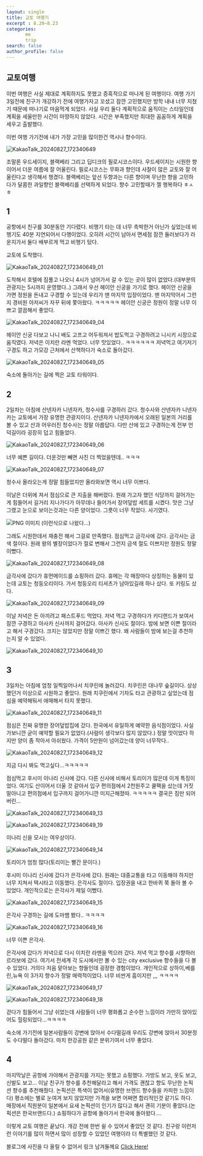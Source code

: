 ```yaml
---
layout: single
title: 교토 여행기
excerpt : 8.20~8.23 
categories: 
       me
       trip
search: false
author_profile: false
---
```

## 교토여행

이번 여행은 사실 제대로 계획하지도 못했고 증흑적으로 떠나게 된 여행이다. 여행 가기 3일전에 친구가 개강하기 전에 여행가자고 꼬셨고 잠깐 고민했지만 방학 내내 너무 지쳤기 때문에 떠나기로 마음먹게 되었다. 사실 우리 둘다 계획적으로 움직이는 스타일인데 계획을 세울만한 시간이 마땅하지 않았다. 시간은 부족했지만 최대한 꼼꼼하게 계획을 세우고 출발했다.

이번 여행 가기전에 내가 가장 고민을 많이한건 역시나 향수이다.

![KakaoTalk_20240827_172340649](https://github.com/user-attachments/assets/34dc66d8-e2c6-433b-9e7d-66f5faf2efb3)

조말론 우드세이지, 블랙베리 그리고 딥디크의 필로시코스이다. 우드세이지는 시원한 향이어서 더운 여름에 잘 어울린다. 필로시코스는 무화과 향인데 사찰이 많은 교토와 잘 어울린다고 생각해서 챙겼다. 블랙베리는 앞선 두향과는 다른 향이며 무난한 향을 고민하다가 달콤한 과일향인 블랙베리를 선택하게 되었다. 
향수 고민할때가 젤 행복하다  ㅎㅅㅎ 


## 1
공항에서 친구를 30분동안 기다렸다. 비행기 타는 데 너무 촉박한거 아닌가 싶었는데 비행기도 40분 지연되어서 다행이었다. 오히려 시간이 남아서 면세점 잠깐 둘러보다가 라운지가서 둘다 배부르게 먹고 비행기 탔다.

교토에 도착했다.

![KakaoTalk_20240827_172340649_01](https://github.com/user-attachments/assets/67cd3eb3-4db2-4457-a589-955c9acb8466)

도착해서 호텔에 짐풀고 나오니 4시가 넘어가서 갈 수 있는 곳이 많이 없었다.(대부분의 관광지는 5시까지 운영했다..) 그래서 우선 헤이안 신궁을 가기로 했다. 헤이안 신궁을 가면 정원을 돈내고 구경할 수 있는데 우리가 맨 마지막 입장이었다. 맨 마지막어서 그런지 경비원 아저씨가 자꾸 뒤에 쫓아왔다. ㅋㅋㅋㅋㅋ 
헤이안 신궁은 정원이 정말 너무 이쁘고 깔끔해서 좋았다.

![KakaoTalk_20240827_172340649_04](https://github.com/user-attachments/assets/c4daa732-ebbe-4cf4-9e87-1fe07a57dde5)

헤이안 신궁 다보고 나니 배도 고프고 어두워져서 밥도먹고 구경하려고 니시키 시장으로 움직였다. 저녁은 이치란 라멘 먹었다. 너무 맛있었다.. ㅋㅋㅋㅋㅋㅋ 저녁먹고 여기저기 구경도 하고 가모강 근처에서 산책하다가 숙소로 돌아갔다.

![KakaoTalk_20240827_172340649_05](https://github.com/user-attachments/assets/56720be7-158a-4f5c-9dba-c24ce8045a54)

숙소에 돌아가는 길에 찍은 교토 타워이다.


## 2
2일차는 아침에 산넨자카 니넨자카, 청수사를 구경하러 갔다. 청수사와 산넨자카 니넨자카는 교토에서 가장 유명한 관광지이다. 산넨자카 니넨자카에서 오래된 일본의 거리를 볼 수 있고 산과 어우러진 청수사는 정말 아릅답다. 다만 산에 있고 구경하는게 전부 언덕길이라 굉장히 덥고 힘들었다. 

![KakaoTalk_20240827_172340649_06](https://github.com/user-attachments/assets/45312fad-4ae7-4219-9fab-8f1f23e736bc)

너무 예쁜 길이다. 더운것만 빼면 사진 더 찍었을텐데.. ㅋㅋㅋ


![KakaoTalk_20240827_172340649_07](https://github.com/user-attachments/assets/fbc86474-f876-4ec5-9742-3740edbe2620)


청수사 올라오는게 정말 힘들었지만 올라와보면 역시 너무 이쁘다.

이날은 더위에 져서 점심으로 큰 지출을 해버렸다. 원래 가고자 했던 식당까지 걸어가는게 힘들어서 길거리 지나가다가 아무데나 들어가서 장어덮밥 세트를 시켰다. 맛은 그냥 그랬고 눈으로 보이는것과는 다른 양이었다. 그릇이 너무 작았다. 사기였다.

![PNG 이미지](https://github.com/user-attachments/assets/73f53e29-52e1-4bb8-8a18-089f7c889194)
(이런식으로 나왔다...)


그래도 시원한데서 재충전 해서 그걸로 만족했다. 
점심먹고 금각사에 갔다. 금각사는 금색 절이다. 원래 왕의 별장이었다가 절로 변해서 그런지 금색 절도 이쁘지만 정원도 정말 이뻤다. 

![KakaoTalk_20240827_172340649_08](https://github.com/user-attachments/assets/7257496c-48d0-4f67-851b-2ecf8260ce8b)


금각사에 갔다가 휴먼메이드를 쇼핑하러 갔다. 휴메는 각 매장마다 상징하는 동물이 있는데 교토는 청둥오리이다. 가서 청둥오리 티셔츠가 남아있길래 하나 샀다. 또 키링도 샀다.

![KakaoTalk_20240827_172340649_09](https://github.com/user-attachments/assets/4a1a9f2d-5b85-4733-97fc-218125e78968)


이날 저녁은 돈 아끼려고 패스트푸드 먹었다. 저녁 먹고 구경하다가 키디랜드가 보여서 잠깐 구경하고 아사카 신사까지 걸어갔다. 아사카 신사도 절이다. 밤에 보면 이쁜 절이라고 해서 구경갔다. 크지는 않았지만 정말 이쁘긴 했다. 왜 사람들이 밤에 보는걸 추천하는지 알 수 있었다.

![KakaoTalk_20240827_172340649_10](https://github.com/user-attachments/assets/39162ed6-6dca-4d3f-a75c-4836a0d96c5d)


## 3
3일차는 아침에 엄청 일찍일어나서 치쿠린에 놀러갔다. 치쿠린은 대나무 숲길이다. 상상했던거 이상으로 시원하고 좋았다. 원래 치쿠린에서 기차도 타고 관광하고 싶었는데 점심을 예약해둬서 애매해서 타지 못했다. 

![KakaoTalk_20240827_172340649_11](https://github.com/user-attachments/assets/f0768c97-f135-4c11-a65a-e52b52d4d5b9)

점심은 진짜 유명한 장어덮밥집에 갔다. 한국에서 유일하게 예약한 음식점이었다. 사실 가보니깐 굳이 예약할 필요가 없었다.(사람이 생각보다 많지 않았다.) 정말 맛이었다 하지만 양이 좀 작아서 아쉬웠다. 가격이 5만원이 넘어갔는데 양이 너무작다..

![KakaoTalk_20240827_172340649_12](https://github.com/user-attachments/assets/50a4ccfc-fc8e-4372-8fc4-0acfeea1ef82)

지금 다시 봐도 먹고싶다...ㅋㅋㅋㅋㅋ


점심먹고 후시미 이나리 신사에 갔다. 다른 신사에 비해서 토리이가 많은데 이게 특징이었다. 여기도 산이어서 더울 것 같아서 입구 편의점에서 2천원주고 쿨팩을 샀는데 거짓말아니고 편의점에서 입구까지 걸어가니깐 미지근해졌따. ㅋㅋㅋㅋㅋ 결국은 짐만 되어버린...

![KakaoTalk_20240827_172340649_13](https://github.com/user-attachments/assets/4611c194-9a12-45e8-b8ce-84d5c53fcebb)



![KakaoTalk_20240827_172340649_19](https://github.com/user-attachments/assets/0e99dba8-c7c3-4326-b6a9-c19dac7d0637)

이나리 신을 모시는 여우상이다.

![KakaoTalk_20240827_172340649_14](https://github.com/user-attachments/assets/c65730d5-23c2-4b5c-85e9-f9575146727e)

토리이가 엄청 많다(토리이는 빨간 문이다.)

후시미 이나리 신사에 갔다가 은각사에 갔다. 원래는 대중교통을 타고 이동해야 하지만 너무 지쳐서 택시타고 이동했다. 은각사도 절이다. 입장권을 내고 한바퀴 쭉 돌아 볼 수 있었다. 개인적으로는 은각사가 제일 이뻤다.

![KakaoTalk_20240827_172340649_15](https://github.com/user-attachments/assets/0615d8e7-a3bd-4bf9-adaf-df2b2962247d)

은각사 구경하는 길에 도마뱀 봤다.. ㅋㅋㅋㅋ

![KakaoTalk_20240827_172340649_16](https://github.com/user-attachments/assets/2069e87d-fe8d-4e3b-88be-b0f10d9221dd)

너무 이쁜 은각사.

은각사에 갔다가 저녁으로 다시 이치란 라멘을 먹으러 갔다. 저녁 먹고 향수를 시향하러 르라보에 갔다. 여기서 전세계 각 도시에서만 볼 수 있는 city exclusive 향수들을 다 볼 수 있었다. 거의다 처음 맡아보는 향들인데 굉장한 경험이었다. 개인적으로 상하이,베를린,뉴욕 이 3가지 향수가 정말 매력적이었다. 너무 비싼게 흠이지만 ,,, ㅋㅋㅋㅋ

![KakaoTalk_20240827_172340649_17](https://github.com/user-attachments/assets/a1b99fa0-f539-4b2b-aa54-2da28d2839d7)


![KakaoTalk_20240827_172340649_18](https://github.com/user-attachments/assets/5d2cb3e3-d789-4eb4-a9bb-0ad60744d1a4)

걷다가 힘들어서 그냥 쉬었는데 사람들이 너무 평화롭고 순수한 느낌이라 가만히 앉아있어도 힐링되었다...ㅋㅋㅋㅋ

숙소에 가기전에 일본사람들이 강변에 앉아서 수다떨길래 우리도 강변에 앉아서 30분정도 수다떨다 돌아갔다. 마치 한강공원 같은 분위기여서 너무 좋았다.


## 4
마지막날은 공항에 가야해서 관광지를 가지는 못했고 쇼핑했다. 가방도 보고, 옷도 보고, 신발도 보고... 
이날 친구가 향수를 추천해달라고 해서 가격도 괜찮고 향도 무난한 논픽션 향수를 추천해줬다. 논픽션은 특색이 없어서(유명한 브랜드 향수들을 카피한 느낌이다) 평소에는 별로 눈여겨 보지 않았지만 가격을 보면 어쩌면 합리적인것 같기도 하다.
매장에서 직원분이 일본에서 요새 논픽션이 인기가 많다고 해서 괜히 기분이 좋았다.(논픽션은 한국브랜드다.)
쇼핑하다가 공항에 돌아가서 한국에 돌아왔다....



이렇게 교토 여행은 끝났다. 개강 전에 한번 쉴 수 있어서 좋았던 것 같다. 친구랑 이런저런 이야기를 많이 하면서 많이 성장할 수 있었던 여행이라 더 특별했던 것 같다.

블로그에 사진을 다 올릴 수 없어서 링크 남겨둘께요
[Click Here!](https://vsco.co/givenzerohan/gallery)































